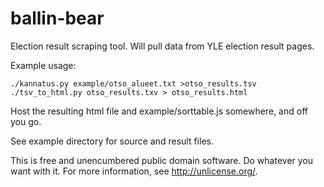 ballin-bear
===========

Election result scraping tool. Will pull data from YLE election result pages.

Example usage:

```
./kannatus.py example/otso_alueet.txt >otso_results.tsv
./tsv_to_html.py otso_results.txv > otso_results.html
```

Host the resulting html file and example/sorttable.js somewhere, and off you go.

See example directory for source and result files. 

This is free and unencumbered public domain software. Do whatever you want with it.
For more information, see http://unlicense.org/.

